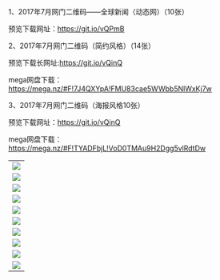 1、2017年7月网门二维码——全球新闻（动态网）（10张）

预览下载网址：https://git.io/vQPmB

2、2017年7月网门二维码（简约风格）（14张）

预览下载长网址:https://git.io/vQinQ

mega网盘下载：https://mega.nz/#F!7J4QXYpA!FMU83cae5WWbb5NlWxKj7w
 
3、2017年7月网门二维码（海报风格10张）

预览下载网址：https://git.io/vQinQ

mega网盘下载： https://mega.nz/#F!TYADFbjL!VoD0TMAu9H2Dgg5vlRdtDw

<table>
  <tr>
    <td align=center><img src="https://raw.githubusercontent.com/tu2017/tu/master/xw1.jpg" /></td>
  </tr>
  <tr>
      <td align=center><img src="https://raw.githubusercontent.com/tu2017/tu/master/xw3.jpg"/></td>
  </tr>
  <tr>
    <td align=center><img src="https://raw.githubusercontent.com/tu2017/tu/master/xw3.jpg"/></td>
    </tr>
  <tr>
      <td align=center><img src="https://raw.githubusercontent.com/tu2017/tu/master/xw4.jpg"/></td>
  </tr>
  <tr>
      <td align=center><img src="https://raw.githubusercontent.com/tu2017/tu/master/xw5.jpg"/></td>
  </tr>
  <tr>
      <td align=center><img src="https://raw.githubusercontent.com/tu2017/tu/master/xw6.jpg"/></td>
  </tr>
  <tr>
      <td align=center><img src="https://raw.githubusercontent.com/tu2017/tu/master/xw7.jpg"/></td>
  </tr>
  <tr>
      <td align=center><img src="https://raw.githubusercontent.com/tu2017/tu/master/xw8.jpg"/></td>
  </tr>
  <tr>
      <td align=center><img src="https://raw.githubusercontent.com/tu2017/tu/master/xw9.jpg"/></td>
  </tr>
  <tr>
      <td align=center><img src="https://raw.githubusercontent.com/tu2017/tu/master/xw10.jpg"/></td>
  </tr>
  <tr>
</table> 

